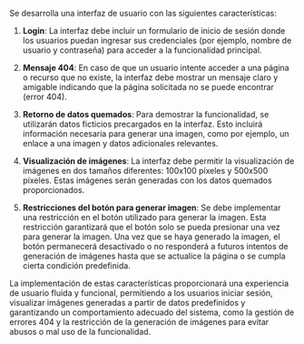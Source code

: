 Se desarrolla una interfaz de usuario con las siguientes características:

1. **Login**: La interfaz debe incluir un formulario de inicio de sesión donde los usuarios puedan ingresar sus credenciales (por ejemplo, nombre de usuario y contraseña) para acceder a la funcionalidad principal.

2. **Mensaje 404**: En caso de que un usuario intente acceder a una página o recurso que no existe, la interfaz debe mostrar un mensaje claro y amigable indicando que la página solicitada no se puede encontrar (error 404).

3. **Retorno de datos quemados**: Para demostrar la funcionalidad, se utilizarán datos ficticios precargados en la interfaz. Esto incluirá información necesaria para generar una imagen, como por ejemplo, un enlace a una imagen y datos adicionales relevantes.

4. **Visualización de imágenes**: La interfaz debe permitir la visualización de imágenes en dos tamaños diferentes: 100x100 píxeles y 500x500 píxeles. Estas imágenes serán generadas con los datos quemados proporcionados.

5. **Restricciones del botón para generar imagen**: Se debe implementar una restricción en el botón utilizado para generar la imagen. Esta restricción garantizará que el botón solo se pueda presionar una vez para generar la imagen. Una vez que se haya generado la imagen, el botón permanecerá desactivado o no responderá a futuros intentos de generación de imágenes hasta que se actualice la página o se cumpla cierta condición predefinida.

La implementación de estas características proporcionará una experiencia de usuario fluida y funcional, permitiendo a los usuarios iniciar sesión, visualizar imágenes generadas a partir de datos predefinidos y garantizando un comportamiento adecuado del sistema, como la gestión de errores 404 y la restricción de la generación de imágenes para evitar abusos o mal uso de la funcionalidad.

